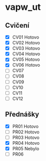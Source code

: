 # vapw_ut
## Cvičení
- [x] CV01 Hotovo
- [x] CV02 Hotovo
- [x] CV03 Hotovo
- [x] CV04 Hotovo
- [x] CV05 Hotovo
- [x] CV06 Hotovo
- [ ] CV07 
- [ ] CV08 
- [ ] CV09 
- [ ] CV10 
- [ ] CV11 
- [ ] CV12 

## Přednášky
- [x] PR01 Hotovo
- [ ] PR02 Hotovo
- [ ] PR03 Hotovo
- [x] PR04 Hotovo
- [x] PR05 Nebylo
- [ ] PR06
